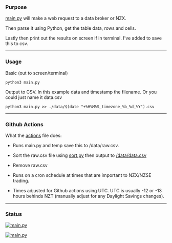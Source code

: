 ### Purpose

[main.py](main.py) will make a web request to a data broker or NZX.

Then parse it using Python, get the table data, rows and cells. 

Lastly then print out the results on screen if in terminal. I've added to save this to csv.


----

### Usage

Basic (out to screen/terminal)

```
python3 main.py
```

Output to CSV. In this example data and timestamp the filename. Or you could just name it data.csv

```
python3 main.py >> ./data/$(date "+%H%M%S_timezone_%b_%d_%Y").csv
```

----

### Github Actions

What the [actions](.github/workflows/actions.yml) file does:

* Runs main.py and temp save this to /data/raw.csv.

* Sort the raw.csv file using [sort.py](sort.py) then output to [/data/data.csv](./data/data.csv)

* Remove raw.csv

* Runs on a cron schedule at times that are important to NZX/NZSE trading. 

* Times adjusted for Github actions using UTC. UTC is usually -12 or -13 hours behinds NZT (manually adjust for any Daylight Savings changes).

----

### Status

[![main.py](https://github.com/SystemJargon/nzx_data/actions/workflows/actions_mkt_close.yml/badge.svg)](https://github.com/SystemJargon/nzx_data/actions/workflows/actions_mkt_close.yml)

[![main.py](https://github.com/SystemJargon/nzx_data/actions/workflows/actions_mkt_open.yml/badge.svg)](https://github.com/SystemJargon/nzx_data/actions/workflows/actions_mkt_open.yml)
